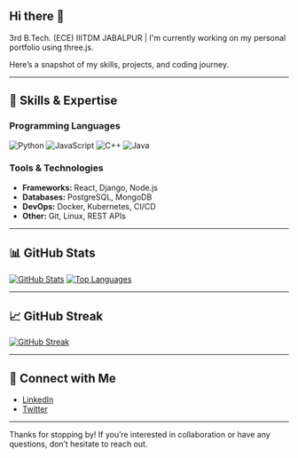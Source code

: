 ## Hi there 👋
3rd B.Tech. (ECE) IIITDM JABALPUR |
I'm currently working on my personal portfolio using three.js.


<!-- Hi there, I'm [Your Name]! -->

Here’s a snapshot of my skills, projects, and coding journey.

---

## 🚀 Skills & Expertise

### Programming Languages
<!-- Using interactive progress bars from progress-bar.dev -->
![Python](https://progress-bar.dev/90/?title=Python)
![JavaScript](https://progress-bar.dev/80/?title=JavaScript)
![C++](https://progress-bar.dev/75/?title=C%2B%2B)
![Java](https://progress-bar.dev/70/?title=Java)

### Tools & Technologies
- **Frameworks:** React, Django, Node.js
- **Databases:** PostgreSQL, MongoDB
- **DevOps:** Docker, Kubernetes, CI/CD
- **Other:** Git, Linux, REST APIs

---

## 📊 GitHub Stats

<!-- Dynamic GitHub stats and top languages -->
[![GitHub Stats](https://github-readme-stats.vercel.app/api?username=YOUR_USERNAME&show_icons=true&hide_border=true)](https://github.com/anuraghazra/github-readme-stats)
[![Top Languages](https://github-readme-stats.vercel.app/api/top-langs/?username=YOUR_USERNAME&layout=compact&hide_border=true)](https://github.com/anuraghazra/github-readme-stats)

---

## 📈 GitHub Streak

[![GitHub Streak](https://github-readme-streak-stats.herokuapp.com/?user=YOUR_USERNAME&theme=default&hide_border=true)](https://git.io/streak-stats)

---

## 🤝 Connect with Me

- [LinkedIn](https://www.linkedin.com/in/adityakumarin/)
- [Twitter](https://twitter.com/adityakrtweets)

---

Thanks for stopping by! If you’re interested in collaboration or have any questions, don’t hesitate to reach out.

<!-- Happy Coding! -->




<!--
**ex2uply/ex2uply** is a ✨ _special_ ✨ repository because its `README.md` (this file) appears on your GitHub profile.

Here are some ideas to get you started:

- 🔭 I’m currently working on ...
- 🌱 I’m currently learning ...
- 👯 I’m looking to collaborate on ...
- 🤔 I’m looking for help with ...
- 💬 Ask me about ...
- 📫 How to reach me: ...
- 😄 Pronouns: ...
- ⚡ Fun fact: ...
-->
